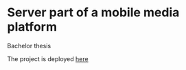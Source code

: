 # Server part of a mobile media platform
Bachelor thesis

The project is deployed [here](https://project-rufus.firebaseapp.com)
